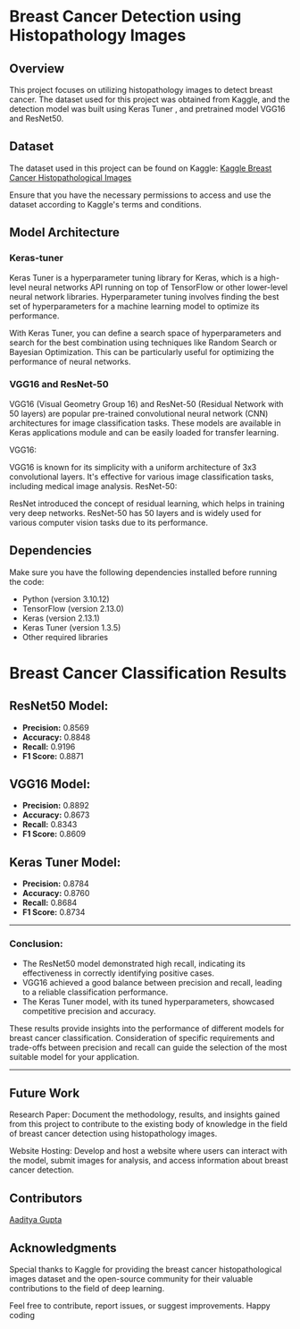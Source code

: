 # Breast Cancer Detection using Histopathology Images

## Overview

This project focuses on utilizing histopathology images to detect breast cancer. The dataset used for this project was obtained from Kaggle, and the detection model was built using Keras Tuner , and pretrained model VGG16 and ResNet50. 

## Dataset

The dataset used in this project can be found on Kaggle: [Kaggle Breast Cancer Histopathological Images](https://www.kaggle.com/datasets/paultimothymooney/breast-histopathology-images/data)

Ensure that you have the necessary permissions to access and use the dataset according to Kaggle's terms and conditions.

## Model Architecture
### Keras-tuner
Keras Tuner is a hyperparameter tuning library for Keras, which is a high-level neural networks API running on top of TensorFlow or other lower-level neural network libraries. Hyperparameter tuning involves finding the best set of hyperparameters for a machine learning model to optimize its performance.

With Keras Tuner, you can define a search space of hyperparameters and search for the best combination using techniques like Random Search or Bayesian Optimization. This can be particularly useful for optimizing the performance of neural networks.
### VGG16 and ResNet-50
VGG16 (Visual Geometry Group 16) and ResNet-50 (Residual Network with 50 layers) are popular pre-trained convolutional neural network (CNN) architectures for image classification tasks. These models are available in Keras applications module and can be easily loaded for transfer learning.

VGG16:

VGG16 is known for its simplicity with a uniform architecture of 3x3 convolutional layers.
It's effective for various image classification tasks, including medical image analysis.
ResNet-50:

ResNet introduced the concept of residual learning, which helps in training very deep networks.
ResNet-50 has 50 layers and is widely used for various computer vision tasks due to its performance.
## Dependencies

Make sure you have the following dependencies installed before running the code:

- Python (version 3.10.12)
- TensorFlow (version 2.13.0)
- Keras (version 2.13.1)
- Keras Tuner (version 1.3.5)
- Other required libraries

# Breast Cancer Classification Results

## ResNet50 Model:

- **Precision:** 0.8569
- **Accuracy:** 0.8848
- **Recall:** 0.9196
- **F1 Score:** 0.8871

## VGG16 Model:

- **Precision:** 0.8892
- **Accuracy:** 0.8673
- **Recall:** 0.8343
- **F1 Score:** 0.8609

## Keras Tuner Model:

- **Precision:** 0.8784
- **Accuracy:** 0.8760
- **Recall:** 0.8684
- **F1 Score:** 0.8734

---

### Conclusion:

- The ResNet50 model demonstrated high recall, indicating its effectiveness in correctly identifying positive cases.
- VGG16 achieved a good balance between precision and recall, leading to a reliable classification performance.
- The Keras Tuner model, with its tuned hyperparameters, showcased competitive precision and accuracy.

These results provide insights into the performance of different models for breast cancer classification. Consideration of specific requirements and trade-offs between precision and recall can guide the selection of the most suitable model for your application.

---


## Future Work
Research Paper:
Document the methodology, results, and insights gained from this project to contribute to the existing body of knowledge in the field of breast cancer detection using histopathology images.

Website Hosting:
Develop and host a website where users can interact with the model, submit images for analysis, and access information about breast cancer detection.
## Contributors
[Aaditya Gupta](https://github.com/AadityaGupta700)

## Acknowledgments
Special thanks to Kaggle for providing the breast cancer histopathological images dataset and the open-source community for their valuable contributions to the field of deep learning.

Feel free to contribute, report issues, or suggest improvements. Happy coding

